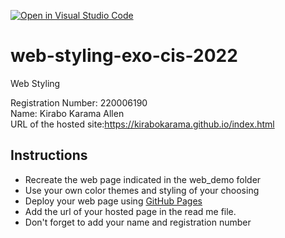 [![Open in Visual Studio Code](https://classroom.github.com/assets/open-in-vscode-c66648af7eb3fe8bc4f294546bfd86ef473780cde1dea487d3c4ff354943c9ae.svg)](https://classroom.github.com/online_ide?assignment_repo_id=8141424&assignment_repo_type=AssignmentRepo)
# web-styling-exo-cis-2022
Web Styling

Registration Number: 220006190
<br>Name: Kirabo Karama Allen
<br> URL of the hosted site:https://kirabokarama.github.io/index.html

## Instructions

- Recreate the web page indicated in the web_demo folder
- Use your own color themes and styling of your choosing
- Deploy your web page using [GitHub Pages](https://pages.github.com/)
- Add the url of your hosted page in the read me file.
- Don't forget to add your name and registration number
